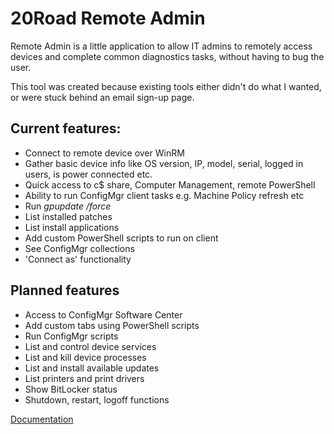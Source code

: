 # 20Road Remote Admin

Remote Admin is a little application to allow IT admins to remotely access devices and complete common diagnostics tasks, without having to bug the user.

This tool was created because existing tools either didn't do what I wanted, or were stuck behind an email sign-up page. 

## Current features:

* Connect to remote device over WinRM
* Gather basic device info like OS version, IP, model, serial, logged in users, is power connected etc.
* Quick access to c$ share, Computer Management, remote PowerShell
* Ability to run ConfigMgr client tasks e.g. Machine Policy refresh etc
* Run *gpupdate /force*
* List installed patches
* List install applications
* Add custom PowerShell scripts to run on client
* See ConfigMgr collections
* 'Connect as' functionality

## Planned features

* Access to ConfigMgr Software Center
* Add custom tabs using PowerShell scripts
* Run ConfigMgr scripts
* List and control device services
* List and kill device processes
* List and install available updates
* List printers and print drivers
* Show BitLocker status
* Shutdown, restart, logoff functions

[Documentation](/documentation/README.md)

